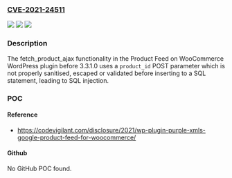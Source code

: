 ### [CVE-2021-24511](https://cve.mitre.org/cgi-bin/cvename.cgi?name=CVE-2021-24511)
![](https://img.shields.io/static/v1?label=Product&message=Product%20Feed%20on%20WooCommerce%20for%20Google%2C%20Awin%2C%20Shareasale%2C%20Bing%2C%20and%20More&color=blue)
![](https://img.shields.io/static/v1?label=Version&message=3.3.1.0%3C%203.3.1.0%20&color=brighgreen)
![](https://img.shields.io/static/v1?label=Vulnerability&message=CWE-89%20SQL%20Injection&color=brighgreen)

### Description

The fetch_product_ajax functionality in the Product Feed on WooCommerce WordPress plugin before 3.3.1.0 uses a `product_id` POST parameter which is not properly sanitised, escaped or validated before inserting to a SQL statement, leading to SQL injection.

### POC

#### Reference
- https://codevigilant.com/disclosure/2021/wp-plugin-purple-xmls-google-product-feed-for-woocommerce/

#### Github
No GitHub POC found.

